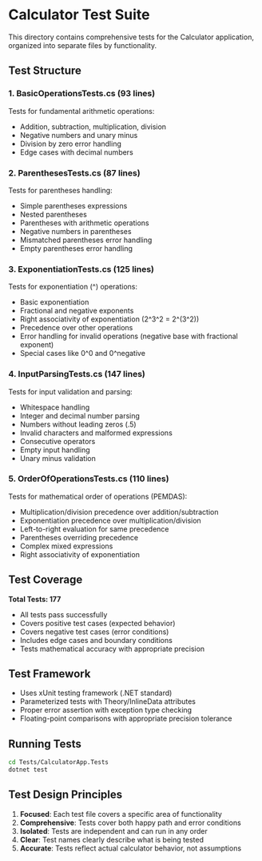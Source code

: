 # Calculator Test Suite

This directory contains comprehensive tests for the Calculator application, organized into separate files by functionality.

## Test Structure

### 1. BasicOperationsTests.cs (93 lines)
Tests for fundamental arithmetic operations:
- Addition, subtraction, multiplication, division
- Negative numbers and unary minus
- Division by zero error handling
- Edge cases with decimal numbers

### 2. ParenthesesTests.cs (87 lines) 
Tests for parentheses handling:
- Simple parentheses expressions
- Nested parentheses
- Parentheses with arithmetic operations
- Negative numbers in parentheses
- Mismatched parentheses error handling
- Empty parentheses error handling

### 3. ExponentiationTests.cs (125 lines)
Tests for exponentiation (^) operations:
- Basic exponentiation
- Fractional and negative exponents
- Right associativity of exponentiation (2^3^2 = 2^(3^2))
- Precedence over other operations
- Error handling for invalid operations (negative base with fractional exponent)
- Special cases like 0^0 and 0^negative

### 4. InputParsingTests.cs (147 lines)
Tests for input validation and parsing:
- Whitespace handling
- Integer and decimal number parsing
- Numbers without leading zeros (.5)
- Invalid characters and malformed expressions
- Consecutive operators
- Empty input handling
- Unary minus validation

### 5. OrderOfOperationsTests.cs (110 lines)
Tests for mathematical order of operations (PEMDAS):
- Multiplication/division precedence over addition/subtraction
- Exponentiation precedence over multiplication/division
- Left-to-right evaluation for same precedence
- Parentheses overriding precedence
- Complex mixed expressions
- Right associativity of exponentiation

## Test Coverage

**Total Tests: 177**
- All tests pass successfully
- Covers positive test cases (expected behavior)
- Covers negative test cases (error conditions)
- Includes edge cases and boundary conditions
- Tests mathematical accuracy with appropriate precision

## Test Framework

- Uses xUnit testing framework (.NET standard)
- Parameterized tests with Theory/InlineData attributes
- Proper error assertion with exception type checking
- Floating-point comparisons with appropriate precision tolerance

## Running Tests

```bash
cd Tests/CalculatorApp.Tests
dotnet test
```

## Test Design Principles

1. **Focused**: Each test file covers a specific area of functionality
2. **Comprehensive**: Tests cover both happy path and error conditions
3. **Isolated**: Tests are independent and can run in any order
4. **Clear**: Test names clearly describe what is being tested
5. **Accurate**: Tests reflect actual calculator behavior, not assumptions